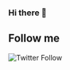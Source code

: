 ### Hi there 👋

## Follow me

![Twitter Follow](https://img.shields.io/twitter/follow/ygohel18?style=for-the-badge&logo=twitter&link=https://twitter.com/ygohel18)

<!--
**Ygohel18/ygohel18** is a ✨ _special_ ✨ repository because its `README.md` (this file) appears on your GitHub profile.

Here are some ideas to get you started:

- 🔭 I’m currently working on ...
- 🌱 I’m currently learning ...
- 👯 I’m looking to collaborate on ...
- 🤔 I’m looking for help with ...
- 💬 Ask me about ...
- 📫 How to reach me: ...
- 😄 Pronouns: ...
- ⚡ Fun fact: ...
-->
